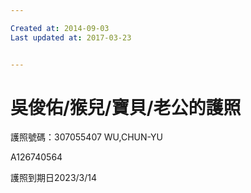 ```yaml
---

Created at: 2014-09-03
Last updated at: 2017-03-23


---
```


# 吳俊佑/猴兒/寶貝/老公的護照


護照號碼：307055407
WU,CHUN-YU

A126740564

護照到期日2023/3/14

